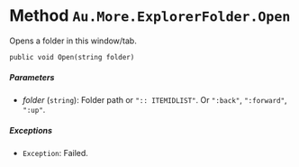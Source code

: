 # Method `Au.More.ExplorerFolder.Open`

Opens a folder in this window/tab.

```
public void Open(string folder)
```

##### Parameters

- *folder*  (`string`):
    Folder path or `":: ITEMIDLIST"`. Or `":back"`, `":forward"`, `":up"`.

##### Exceptions

- `Exception`:
    Failed.